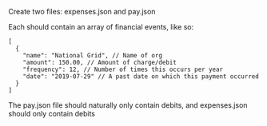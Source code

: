Create two files:
expenses.json and pay.json

Each should contain an array of financial events, like so:

```
[
  {
    "name": "National Grid", // Name of org
    "amount": 150.00, // Amount of charge/debit
    "frequency": 12, // Number of times this occurs per year
    "date": "2019-07-29" // A past date on which this payment occurred
  }
]
```

The pay.json file should naturally only contain debits, and expenses.json should only contain debits
